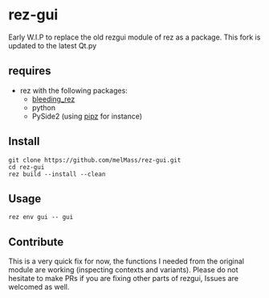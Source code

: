 # rez-gui

Early W.I.P to replace the old rezgui module of rez as a package.
This fork is updated to the latest Qt.py

## requires
- rez with the following packages:
  - [bleeding_rez](https://github.com/mottosso/bleeding-rez)
  - python
  - PySide2 (using [pipz](https://github.com/mottosso/rez-pipz) for instance)

## Install

```shell
git clone https://github.com/melMass/rez-gui.git
cd rez-gui
rez build --install --clean
```

## Usage

```shell
rez env gui -- gui
```

## Contribute

This is a very quick fix for now, the functions I needed from the original module are working (inspecting contexts and variants).
Please do not hesitate to make PRs if you are fixing other parts of rezgui, Issues are welcomed as well.

